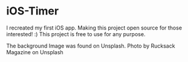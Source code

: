 # iOS-Timer
I recreated my first iOS app. Making this project open source for those interested! :)
This project is free to use for any purpose.

The background Image was found on Unsplash. 
Photo by Rucksack Magazine on Unsplash
